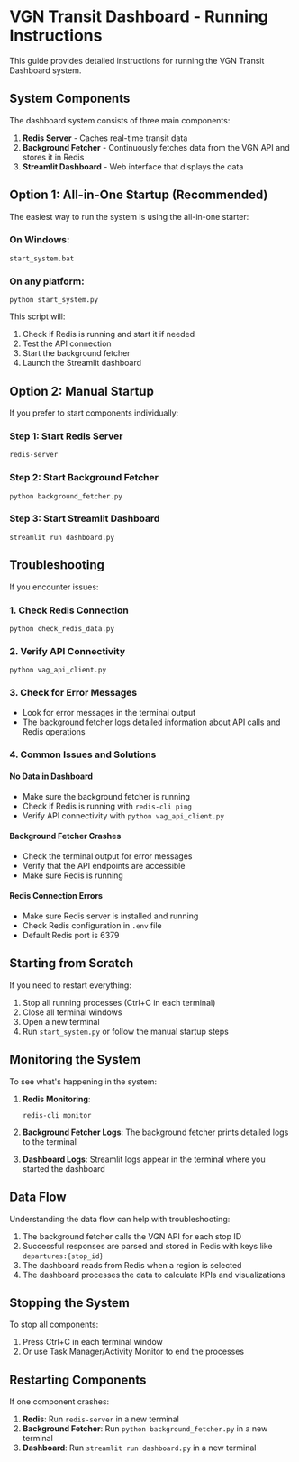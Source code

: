 # VGN Transit Dashboard - Running Instructions

This guide provides detailed instructions for running the VGN Transit Dashboard system.

## System Components

The dashboard system consists of three main components:

1. **Redis Server** - Caches real-time transit data
2. **Background Fetcher** - Continuously fetches data from the VGN API and stores it in Redis
3. **Streamlit Dashboard** - Web interface that displays the data

## Option 1: All-in-One Startup (Recommended)

The easiest way to run the system is using the all-in-one starter:

### On Windows:
```
start_system.bat
```

### On any platform:
```
python start_system.py
```

This script will:
1. Check if Redis is running and start it if needed
2. Test the API connection
3. Start the background fetcher
4. Launch the Streamlit dashboard

## Option 2: Manual Startup

If you prefer to start components individually:

### Step 1: Start Redis Server
```
redis-server
```

### Step 2: Start Background Fetcher
```
python background_fetcher.py
```

### Step 3: Start Streamlit Dashboard
```
streamlit run dashboard.py
```

## Troubleshooting

If you encounter issues:

### 1. Check Redis Connection
```
python check_redis_data.py
```

### 2. Verify API Connectivity
```
python vag_api_client.py
```

### 3. Check for Error Messages
- Look for error messages in the terminal output
- The background fetcher logs detailed information about API calls and Redis operations

### 4. Common Issues and Solutions

#### No Data in Dashboard
- Make sure the background fetcher is running
- Check if Redis is running with `redis-cli ping`
- Verify API connectivity with `python vag_api_client.py`

#### Background Fetcher Crashes
- Check the terminal output for error messages
- Verify that the API endpoints are accessible
- Make sure Redis is running

#### Redis Connection Errors
- Make sure Redis server is installed and running
- Check Redis configuration in `.env` file
- Default Redis port is 6379

## Starting from Scratch

If you need to restart everything:

1. Stop all running processes (Ctrl+C in each terminal)
2. Close all terminal windows
3. Open a new terminal
4. Run `start_system.py` or follow the manual startup steps

## Monitoring the System

To see what's happening in the system:

1. **Redis Monitoring**:
   ```
   redis-cli monitor
   ```

2. **Background Fetcher Logs**:
   The background fetcher prints detailed logs to the terminal

3. **Dashboard Logs**:
   Streamlit logs appear in the terminal where you started the dashboard

## Data Flow

Understanding the data flow can help with troubleshooting:

1. The background fetcher calls the VGN API for each stop ID
2. Successful responses are parsed and stored in Redis with keys like `departures:{stop_id}`
3. The dashboard reads from Redis when a region is selected
4. The dashboard processes the data to calculate KPIs and visualizations

## Stopping the System

To stop all components:

1. Press Ctrl+C in each terminal window
2. Or use Task Manager/Activity Monitor to end the processes

## Restarting Components

If one component crashes:

1. **Redis**: Run `redis-server` in a new terminal
2. **Background Fetcher**: Run `python background_fetcher.py` in a new terminal
3. **Dashboard**: Run `streamlit run dashboard.py` in a new terminal
